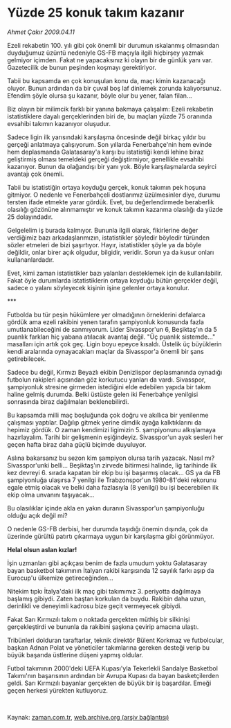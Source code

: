 # Yüzde 25 konuk takım kazanır

*Ahmet Çakır 2009.04.11*

<tr><td class="metin" colspan="2" style="padding-top: 20px; padding-left: 5px; padding-right: 10px;">Ezeli rekabetin 100. yılı gibi çok önemli bir durumun ıskalanmış olmasından duyduğumuz üzüntü nedeniyle GS-FB maçıyla ilgili hiçbirşey yazmak gelmiyor içimden. Fakat ne yapacaksınız ki olayın bir de günlük yanı var. Gazetecilik de bunun peşinden koşmayı gerektiriyor.</td></tr><tr><td class="metin" colspan="2" style="padding-top: 20px; padding-left: 5px; padding-right: 10px;"><p>Tabii bu kapsamda en çok konuşulan konu da, maçı kimin kazanacağı oluyor. Bunun ardından da bir çuval boş laf dinlemek zorunda kalıyorsunuz. Efendim şöyle olursa şu kazanır, böyle olur bu yener, falan filan...
<p>Biz olayın bir milimcik farklı bir yanına bakmaya çalışalım: Ezeli rekabetin istatistiklere dayalı gerçeklerinden biri de, bu maçları yüzde 75 oranında evsahibi takımın kazanıyor oluşudur.
<p>Sadece ligin ilk yarısındaki karşılaşma öncesinde değil birkaç yıldır bu gerçeği anlatmaya çalışıyorum. Son yıllarda Fenerbahçe'nin hem evinde hem deplasmanda Galatasaray'a karşı bu istatistiği kendi lehine biraz geliştirmiş olması temeldeki gerçeği değiştirmiyor, genellikle evsahibi kazanıyor. Bunun da olağandışı bir yanı yok. Böyle karşılaşmalarda seyirci avantajı çok önemli.
<p>Tabii bu istatistiğin ortaya koyduğu gerçek, konuk takımın pek hoşuna gitmiyor. O nedenle ve Fenerbahçeli dostlarımız üzülmesinler diye, durumu tersten ifade etmekte yarar gördük. Evet, bu değerlendirmede beraberlik olasılığı gözönüne alınmamıştır ve konuk takımın kazanma olasılığı da yüzde 25 dolayındadır.
<p>Gelgelelim iş burada kalmıyor. Bununla ilgili olarak, fikirlerine değer verdiğimiz bazı arkadaşlarımızın, istatistikler şöyledir böyledir türünden sözler etmeleri de bizi şaşırtıyor. Hayır, istatistikler şöyle ya da böyle değildir, onlar birer açık olgudur, bilgidir, veridir. Sorun ya da kusur onları kullananlardadır.
<p>Evet, kimi zaman istatistikler bazı yalanları desteklemek için de kullanılabilir. Fakat öyle durumlarda istatistiklerin ortaya koyduğu bütün gerçekler değil, sadece o yalanı söyleyecek kişinin işine gelenler ortaya konulur.
<p>***
<p>Futbolda bu tür peşin hükümlere yer olmadığının örneklerini defalarca gördük ama ezeli rakibini yenen tarafın şampiyonluk konusunda fazla umutlanabileceğini de sanmıyorum. Lider Sivasspor'un 6, Beşiktaş'ın da 5 puanlık farkları hiç yabana atılacak avantaj değil. "Üç puanlık sistemde..." masalları için artık çok geç. Ligin boyu epeyce kısaldı. Üstelik üç büyüklerin kendi aralarında oynayacakları maçlar da Sivasspor'a önemli bir şans getirebilecek.
<p>Sadece bu değil, Kırmızı Beyazlı ekibin Denizlispor deplasmanında oynadığı futbolun rakipleri açısından göz korkutucu yanları da vardı. Sivasspor, şampiyonluk stresine girmeden istediğini elde edebilen yapıda bir takım haline gelmiş durumda. Belki üstüste gelen iki Fenerbahçe yenilgisi sonrasında biraz dağılmaları beklenebilirdi.
<p>Bu kapsamda milli maç boşluğunda çok doğru ve akıllıca bir yenilenme çalışması yaptılar. Dağılıp gitmek yerine dimdik ayağa kalktıklarını da hepimiz gördük. O zaman kendimizi ligimizin 5. şampiyonunu alkışlamaya hazırlayalım. Tarihi bir gelişmenin eşiğindeyiz. Sivasspor'un ayak sesleri her geçen hafta biraz daha güçlü biçimde duyuluyor.
<p>Aslına bakarsanız bu sezon kim şampiyon olursa tarih yazacak. Nasıl mı? Sivasspor'unki belli... Beşiktaş'ın zirvede bitirmesi halinde, lig tarihinde ilk kez devreyi 6. sırada kapatan bir ekip bu işi başarmış olacak... GS ya da FB şampiyonluğa ulaşırsa 7 yenilgi ile Trabzonspor'un 1980-81'deki rekorunu egale etmiş olacak ve belki daha fazlasıyla (8 yenilgi) bu işi becerebilen ilk ekip olma unvanını taşıyacak...
<p>Bu olasılıklar içinde akla en yakın duranın Sivasspor'un şampiyonluğu olduğu açık değil mi?
<p>O nedenle GS-FB derbisi, her durumda taşıdığı önemin dışında, çok da üzerinde gürültü patırtı çıkarmaya uygun bir karşılaşma gibi görünmüyor.
<p><b>Helal olsun aslan kızlar!</b>
<p>İşin uzmanları gibi açıkçası benim de fazla umudum yoktu Galatasaray bayan basketbol takımının İtalyan rakibi karşısında 12 sayılık farkı aşıp da Eurocup'u ülkemize getireceğinden...
<p>Nitekim tıpkı İtalya'daki ilk maç gibi takımımız 3. periyotta dağılmaya başlamış gibiydi. Zaten baştan korkulan da buydu. Rakibin daha uzun, derinlikli ve deneyimli kadrosu bize geçit vermeyecek gibiydi.
<p>Fakat Sarı Kırmızılı takım o noktada gerçekten müthiş bir silkinişi gerçekleştirdi ve bununla da rakibini şaşkına çevirip amacına ulaştı.
<p>Tribünleri dolduran taraftarlar, teknik direktör Bülent Korkmaz ve futbolcular, başkan Adnan Polat ve yöneticiler takımlarına gereken desteği verip bu büyük başarıda üstlerine düşeni yapmış oldular.
<p>Futbol takımının 2000'deki UEFA Kupası'yla Tekerlekli Sandalye Basketbol Takımı'nın başarısının ardından bir Avrupa Kupası da bayan basketçilerden geldi. Sarı Kırmızılı bayanlar gerçekten de büyük bir iş başardılar. Emeği geçen herkesi yürekten kutluyoruz.
<p><br/></p></p></p></p></p></p></p></p></p></p></p></p></p></p></p></p></p></p></p></p></td></tr>

Kaynak: [zaman.com.tr](http://zaman.com.tr/yazar.do?yazino=836202), [web.archive.org (arşiv bağlantısı)](http://web.archive.org/web/20090417183625/http://www.zaman.com.tr:80/yazar.do?yazino=836202)
